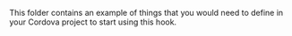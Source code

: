 This folder contains an example of things that you would need to define in your Cordova project to start using this hook.